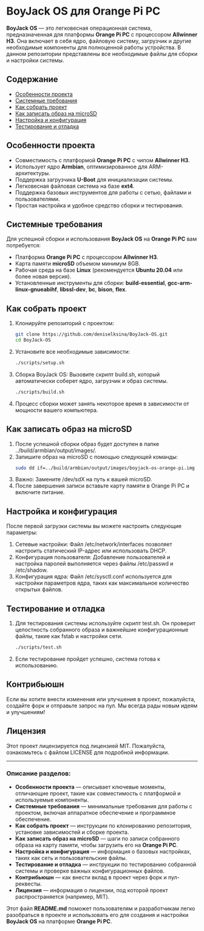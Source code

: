# BoyJack OS для Orange Pi PC

**BoyJack OS** — это легковесная операционная система, предназначенная для платформы **Orange Pi PC** с процессором **Allwinner H3**. Она включает в себя ядро, файловую систему, загрузчик и другие необходимые компоненты для полноценной работы устройства. В данном репозитории представлены все необходимые файлы для сборки и настройки системы.

## Содержание

- [Особенности проекта](#особенности-проекта)
- [Системные требования](#системные-требования)
- [Как собрать проект](#как-собрать-проект)
- [Как записать образ на microSD](#как-записать-образ-на-microsd)
- [Настройка и конфигурация](#настройка-и-конфигурация)
- [Тестирование и отладка](#тестирование-и-отладка)

## Особенности проекта

- Совместимость с платформой **Orange Pi PC** с чипом **Allwinner H3**.
- Использует ядро **Armbian**, оптимизированное для ARM-архитектуры.
- Поддержка загрузчика **U-Boot** для инициализации системы.
- Легковесная файловая система на базе **ext4**.
- Поддержка базовых инструментов для работы с сетью, файлами и пользователями.
- Простая настройка и удобное средство сборки и тестирования.

## Системные требования

Для успешной сборки и использования **BoyJack OS** на **Orange Pi PC** вам потребуется:

- Платформа **Orange Pi PC** с процессором **Allwinner H3**.
- Карта памяти **microSD** объемом минимум 8GB.
- Рабочая среда на базе **Linux** (рекомендуется **Ubuntu 20.04** или более новая версия).
- Установленные инструменты для сборки: **build-essential**, **gcc-arm-linux-gnueabihf**, **libssl-dev**, **bc**, **bison**, **flex**.

## Как собрать проект

1. Клонируйте репозиторий с проектом:

   ```bash
   git clone https://github.com/deniselksina/BoyJack-OS.git
   cd BoyJack-OS
2. Установите все необходимые зависимости:
   ```bash
   ./scripts/setup.sh
3. Сборка BoyJack OS:
   Вызовите скрипт build.sh, который автоматически соберет ядро, загрузчик и образ системы.
   ```bash
   ./scripts/build.sh
4. Процесс сборки может занять некоторое время в зависимости от мощности вашего компьютера.

## Как записать образ на microSD
1. После успешной сборки образ будет доступен в папке ../build/armbian/output/images/.
2. Запишите образ на microSD с помощью следующей команды:
   ```bash
   sudo dd if=../build/armbian/output/images/boyjack-os-orange-pi.img of=/dev/sdX bs=4M status=progress
3. Важно: Замените /dev/sdX на путь к вашей microSD.
4. После завершения записи вставьте карту памяти в Orange Pi PC и включите питание.

## Настройка и конфигурация

После первой загрузки системы вы можете настроить следующие параметры:
1. Сетевые настройки: Файл /etc/network/interfaces позволяет настроить статический IP-адрес или использовать DHCP.
2. Конфигурация пользователя: Добавление пользователей и настройка паролей выполняется через файлы /etc/passwd и /etc/shadow.
3. Конфигурация ядра: Файл /etc/sysctl.conf используется для настройки параметров ядра, таких как максимальное количество открытых файлов.

## Тестирование и отладка

1. Для тестирования системы используйте скрипт test.sh. Он проверит целостность собранного образа и важнейшие конфигурационные файлы, такие как fstab и настройки сети.
   ```bash
   ./scripts/test.sh
2. Если тестирование пройдет успешно, система готова к использованию.

## Контрибьюшн

Если вы хотите внести изменения или улучшения в проект, пожалуйста, создайте форк и отправьте запрос на пул. Мы всегда рады новым идеям и улучшениям!

## Лицензия

Этот проект лицензируется под лицензией MIT. Пожалуйста, ознакомьтесь с файлом LICENSE для подробной информации.

---

### Описание разделов:

- **Особенности проекта** — описывает ключевые моменты, отличающие проект, такие как совместимость с платформой и используемые компоненты.
- **Системные требования** — минимальные требования для работы с проектом, включая аппаратное обеспечение и программное обеспечение.
- **Как собрать проект** — инструкции по клонированию репозитория, установке зависимостей и сборке проекта.
- **Как записать образ на microSD** — шаги по записи собранного образа на карту памяти, чтобы загрузить его на **Orange Pi PC**.
- **Настройка и конфигурация** — информация о базовых настройках, таких как сеть и пользовательские файлы.
- **Тестирование и отладка** — инструкции по тестированию собранной системы и проверке важных конфигурационных файлов.
- **Контрибьюшн** — как внести вклад в проект через форк и пул-реквесты.
- **Лицензия** — информация о лицензии, под которой проект распространяется (например, MIT).

Этот файл **README.md** поможет пользователям и разработчикам легко разобраться в проекте и использовать его для создания и настройки **BoyJack OS** на платформе **Orange Pi PC**.
